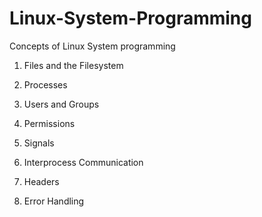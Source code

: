 # Linux-System-Programming
Concepts of Linux System programming

1. Files and the Filesystem

2. Processes

3. Users and Groups

4. Permissions

5. Signals

6. Interprocess Communication

7. Headers

8. Error Handling
